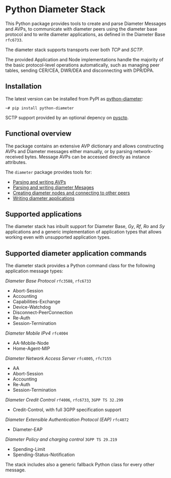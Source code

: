 # Python Diameter Stack

This Python package provides tools to create and parse Diameter Messages and 
AVPs, to communicate with diameter peers using the diameter base protocol and 
to write diameter applications, as defined in the Diameter Base `rfc6733`.

The diameter stack supports transports over both *TCP* and *SCTP*.

The provided Application and Node implementations handle the majority of the 
basic protocol-level operations automatically, such as managing peer tables, 
sending CER/CEA, DWR/DEA and disconnecting with DPR/DPA. 

## Installation

The latest version can be installed from PyPI as 
[python-diameter](https://pypi.org/project/python-diameter/):

```shell
~# pip install python-diameter
```

SCTP support provided by an optional depency on [pysctp](https://pypi.org/project/pysctp/).

## Functional overview

The package contains an extensive AVP dictionary and allows constructing
AVPs and Diameter messages either manually, or by parsing network-received 
bytes. Message AVPs can be accessed directly as instance attributes.

The `diameter` package provides tools for:

- [Parsing and writing AVPs](https://mensonen.github.io/diameter/guide/avp)
- [Parsing and writing diameter Mesages](https://mensonen.github.io/diameter/guide/message)
- [Creating diameter nodes and connecting to other peers](https://mensonen.github.io/diameter/guide/node)
- [Writing diameter applications](https://mensonen.github.io/diameter/guide/application)

## Supported applications

The diameter stack has inbuilt support for Diameter Base, *Gy*, *Rf*, *Ro* and
*Sy* applications and a generic implementation of application types that allows
working even with unsupported application types.

## Supported diameter application commands

The diameter stack provides a Python command class for the following 
application message types:

*Diameter Base Protocol* `rfc3588`, `rfc6733`

 * Abort-Session
 * Accounting
 * Capabilities-Exchange
 * Device-Watchdog
 * Disconnect-PeerConnection
 * Re-Auth
 * Session-Termination

*Diameter Mobile IPv4* `rfc4004`

 * AA-Mobile-Node
 * Home-Agent-MIP

*Diameter Network Access Server* `rfc4005`, `rfc7155`

 * AA
 * Abort-Session
 * Accounting
 * Re-Auth
 * Session-Termination

*Diameter Credit Control* `rf4006`, `rfc6733`, `3GPP TS 32.299`

 * Credit-Control, with full 3GPP specification support

*Diameter Extensible Authentication Protocol (EAP)* `rfc4072`
 
 * Diameter-EAP

*Diameter Policy and charging control* `3GPP TS 29.219`

 * Spending-Limit
 * Spending-Status-Notification

The stack includes also a generic fallback Python class for every other message.